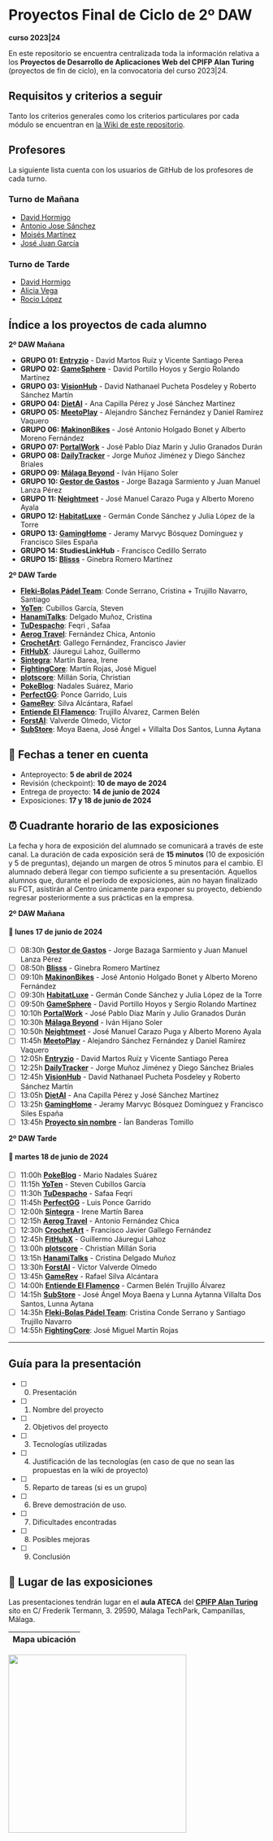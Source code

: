 # Proyectos Final de Ciclo de 2º DAW
**curso 2023|24**

En este repositorio se encuentra centralizada toda la información relativa a los **Proyectos de Desarrollo de Aplicaciones Web del CPIFP Alan Turing** (proyectos de fin de ciclo), en la convocatoria del curso 2023|24.

## Requisitos y criterios a seguir

Tanto los criterios generales como los criterios particulares por cada módulo se encuentran en [la Wiki de este repositorio](https://github.com/CPIFPAlanTuring/2daw-tfc-2324/wiki).

## Profesores 

La siguiente lista cuenta con los usuarios de GitHub de los profesores de cada turno.

### Turno de Mañana

* [David Hormigo](https://github.com/DavidHormigoRamirez)
* [Antonio Jose Sánchez](https://github.com/antoniojosesanchez)
* [Moisés Martínez](https://github.com/MoiCPIFP)
* [José Juan García](https://github.com/jgarmay674)
  
### Turno de Tarde

* [David Hormigo](https://github.com/DavidHormigoRamirez)
* [Alicia Vega]()
* [Rocio López](https://github.com/rlopdav392)

## Índice a los proyectos de cada alumno

**2º DAW Mañana**

* **GRUPO 01: [Entryzio](https://github.com/davidmartosruiz/Entryzio)** - David Martos Ruíz y Vicente Santiago Perea
* **GRUPO 02: [GameSphere](https://github.com/Dsertor/Hookdb)** - David Portillo Hoyos y Sergio Rolando Martínez
* **GRUPO 03: [VisionHub](https://perpetual-suede-682.notion.site/Anteproyecto-ab2ea79e76064f66812afe1d15b711fb)** - David Nathanael Pucheta Posdeley y Roberto Sánchez Martín
* **GRUPO 04: [DietAI](https://github.com/jimmysm1995/DietAI_proyect)** - Ana Capilla Pérez y José Sánchez Martínez
* **GRUPO 05: [MeetoPlay](https://github.com/Alexiiius/MeetoPlay)** - Alejandro Sánchez Fernández y Daniel Ramírez Vaquero
* **GRUPO 06: [MakinonBikes](https://github.com/AlbertoMorenoFdez/Makinon-Bikes)** - José Antonio Holgado Bonet y Alberto Moreno Fernández
* **GRUPO 07: [PortalWork](https://github.com/pepediiazz/PortalWork)** - José Pablo Díaz Marín y Julio Granados Durán
* **GRUPO 08: [DailyTracker](https://github.com/j0rg3mj/DailyTracker)** - Jorge Muñoz Jiménez y Diego Sánchez Briales
* **GRUPO 09: [Málaga Beyond](https://github.com/IvanHijanoSoler/MalagaBeyond-TFC)** - Iván Hijano Soler
* **GRUPO 10: [Gestor de Gastos](https://jorgebazagasarmiento.notion.site/Proyecto-Final-ef982d670bad45eca1174ef4ffc930b3)** - Jorge Bazaga Sarmiento y Juan Manuel Lanza Pérez
* **GRUPO 11: [Neightmeet](https://translucent-houseboat-ac7.notion.site/NEIGHTMEET-b3f65e2c125342888f5e273ac21230d3)** - José Manuel Carazo Puga y Alberto Moreno Ayala
* **GRUPO 12: [HabitatLuxe](https://fog-turret-a81.notion.site/Anteproyecto-HabitatLuxe-d3656236fd2d494ab1a93a750bf2ebd6)** - Germán Conde Sánchez y Julia López de la Torre
* **GRUPO 13: [GamingHome](https://github.com/FranSiles/Proyecto-Final-DAW)** - Jeramy Marvyc Bósquez Domínguez y Francisco Siles España
* **GRUPO 14: StudiesLinkHub** - Francisco Cedillo Serrato
* **GRUPO 15: [Blisss](https://github.com/ginebraromero/blisss)** - Ginebra Romero Martínez

**2º DAW Tarde**
* **[Fleki-Bolas Pádel Team](https://github.com/SantiTru/FLEKI-BOLAS_PADEL_TEAM)**: Conde Serrano, Cristina + Trujillo Navarro, Santiago
* **[YoTen](https://github.com/StevenCubillos22/YoTen)**: Cubillos García, Steven
* **[HanamiTalks](https://github.com/CrisDelgado99/HanamiTalks)**: Delgado Muñoz, Cristina
* **[TuDespacho](https://github.com/Safaafeqri89/ProyectoTFG)**: Feqri , Safaa
* **[Aerog Travel](https://github.com/aerog12/tfg)**: Fernández Chica, Antonio
* **[CrochetArt](https://github.com/JaviGalFer/CrochetArt)**: Gallego Fernández, Francisco Javier
* **[FitHubX](https://github.com/Guisseee/TFG-Guillermo-Jauregui-Lahoz)**: Jáuregui Lahoz, Guillermo
* **[Sintegra](https://github.com/IreneMB2001/Sintegra)**: Martín Barea, Irene
* **[FightingCore](https://github.com/jmarroj844/Anteproyecto)**: Martín Rojas, José Miguel
* **[plotscore](https://github.com/cmilsor245/tfg-general)**: Millán Soria, Christian
* **[PokeBlog](https://github.com/MarioNadales/TFGPokeBlog)**: Nadales Suárez, Mario
* **[PerfectGG](https://github.com/luis6928/PerfectGG)**: Ponce Garrido, Luis
* **[GameRev](https://github.com/RafaelSilva27/GameRev)**: Silva Alcántara, Rafael
* **[Entiende El Flamenco](https://github.com/CarmenTrual/EntiendeELFlamenco)**: Trujillo Álvarez, Carmen Belén
* **[ForstAI](https://github.com/darkzpvp/forstAI)**: Valverde Olmedo, Víctor
* **[SubStore](https://github.com/ArkanMB/Manada_de_Pan)**: Moya Baena, José Ángel + Villalta Dos Santos, Lunna Aytana

## 📝 Fechas a tener en cuenta
* Anteproyecto: **5 de abril de 2024**
* Revisión (checkpoint): **10 de mayo de 2024**
* Entrega de proyecto: **14 de junio de 2024**
* Exposiciones: **17 y 18 de junio de 2024**

## ⏰ Cuadrante horario de las exposiciones

La fecha y hora de exposición del alumnado se comunicará a través de este canal. La duración de cada exposición será de **15 minutos** (10 de exposición y 5 de preguntas), dejando un margen de otros 5 minutos para el cambio. El alumnado deberá llegar con tiempo suficiente a su presentación. Aquellos alumnos que, durante el período de exposiciones, aún no hayan finalizado su FCT, asistirán al Centro únicamente para exponer su proyecto, debiendo regresar posteriormente a sus prácticas en la empresa.

**2º DAW Mañana**
#### :calendar: lunes 17 de junio de 2024

- [ ] 08:30h **[Gestor de Gastos](https://jorgebazagasarmiento.notion.site/Proyecto-Final-ef982d670bad45eca1174ef4ffc930b3)** - Jorge Bazaga Sarmiento y Juan Manuel Lanza Pérez
- [ ] 08:50h **[Blisss](https://github.com/ginebraromero/blisss)** - Ginebra Romero Martínez
- [ ] 09:10h **[MakinonBikes](https://github.com/AlbertoMorenoFdez/Makinon-Bikes)** - José Antonio Holgado Bonet y Alberto Moreno Fernández
- [ ] 09:30h **[HabitatLuxe](https://fog-turret-a81.notion.site/Anteproyecto-HabitatLuxe-d3656236fd2d494ab1a93a750bf2ebd6)** - Germán Conde Sánchez y Julia López de la Torre
- [ ] 09:50h **[GameSphere](https://github.com/Dsertor/Hookdb)** - David Portillo Hoyos y Sergio Rolando Martínez
- [ ] 10:10h **[PortalWork](https://github.com/pepediiazz/PortalWork)** - José Pablo Díaz Marín y Julio Granados Durán
- [ ] 10:30h **[Málaga Beyond](https://github.com/IvanHijanoSoler/MalagaBeyond-TFC)** - Iván Hijano Soler
- [ ] 10:50h **[Neightmeet](https://translucent-houseboat-ac7.notion.site/NEIGHTMEET-b3f65e2c125342888f5e273ac21230d3)** - José Manuel Carazo Puga y Alberto Moreno Ayala
- [ ] 11:45h **[MeetoPlay](https://github.com/Alexiiius/MeetoPlay)** - Alejandro Sánchez Fernández y Daniel Ramírez Vaquero
- [ ] 12:05h **[Entryzio](https://github.com/davidmartosruiz/Entryzio)** - David Martos Ruíz y Vicente Santiago Perea
- [ ] 12:25h **[DailyTracker](https://github.com/j0rg3mj/DailyTracker)** - Jorge Muñoz Jiménez y Diego Sánchez Briales
- [ ] 12:45h **[VisionHub](https://perpetual-suede-682.notion.site/Anteproyecto-ab2ea79e76064f66812afe1d15b711fb)** - David Nathanael Pucheta Posdeley y Roberto Sánchez Martín
- [ ] 13:05h **[DietAI](https://github.com/jimmysm1995/DietAI_proyect)** - Ana Capilla Pérez y José Sánchez Martínez
- [ ] 13:25h **[GamingHome](https://github.com/FranSiles/Proyecto-Final-DAW)** - Jeramy Marvyc Bósquez Domínguez y Francisco Siles España
- [ ] 13:45h **[Proyecto sin nombre](https://github.com/CPIFPAlanTuring/2daw-tfc-2324)** - Ían Banderas Tomillo

**2º DAW Tarde**
#### :calendar: martes 18 de junio de 2024

- [ ] 11:00h **[PokeBlog](https://github.com/MarioNadales/TFGPokeBlog)** - Mario Nadales Suárez
- [ ] 11:15h **[YoTen](https://github.com/StevenCubillos22/YoTen)** - Steven Cubillos García
- [ ] 11:30h **[TuDespacho](https://github.com/Safaafeqri89/ProyectoTFG)** - Safaa Feqri
- [ ] 11:45h **[PerfectGG](https://github.com/luis6928/PerfectGG)** - Luis Ponce Garrido
- [ ] 12:00h **[Sintegra](https://github.com/IreneMB2001/Sintegra)** - Irene Martín Barea
- [ ] 12:15h **[Aerog Travel](https://github.com/aerog12/tfg)** - Antonio Fernández Chica
- [ ] 12:30h **[CrochetArt](https://github.com/JaviGalFer/CrochetArt)** - Francisco Javier Gallego Fernández
- [ ] 12:45h **[FitHubX](https://github.com/Guisseee/TFG-Guillermo-Jauregui-Lahoz)** - Guillermo Jáuregui Lahoz
- [ ] 13:00h **[plotscore](https://github.com/cmilsor245/tfg-general)** - Christian Millán Soria
- [ ] 13:15h **[HanamiTalks](https://github.com/CrisDelgado99/HanamiTalks)** - Cristina Delgado Muñoz
- [ ] 13:30h **[ForstAI](https://github.com/darkzpvp/forstAI)** - Víctor Valverde Olmedo
- [ ] 13:45h **[GameRev](https://github.com/RafaelSilva27/GameRev)** - Rafael Silva Alcántara
- [ ] 14:00h **[Entiende El Flamenco](https://github.com/CarmenTrual/EntiendeELFlamenco)** - Carmen Belén Trujillo Álvarez
- [ ] 14:15h **[SubStore](https://github.com/ArkanMB/Manada_de_Pan)** - José Ángel Moya Baena y Lunna Aytanna Villalta Dos Santos, Lunna Aytana
- [ ] 14:35h **[Fleki-Bolas Pádel Team](https://github.com/SantiTru/FLEKI-BOLAS_PADEL_TEAM)**: Cristina Conde Serrano y Santiago Trujillo Navarro
- [ ] 14:55h **[FightingCore](https://github.com/jmarroj844/Anteproyecto)**: José Miguel Martín Rojas

---
## Guía para la presentación

- [ ] 0. Presentación
- [ ] 1. Nombre del proyecto
- [ ] 2. Objetivos del proyecto
- [ ] 3. Tecnologías utilizadas
- [ ] 4. Justificación de las tecnologías (en caso de que no sean las propuestas en la wiki de proyecto)
- [ ] 5. Reparto de tareas (si es un grupo)
- [ ] 6. Breve demostración de uso.
- [ ] 7. Dificultades encontradas
- [ ] 8. Posibles mejoras
- [ ] 9. Conclusión


## :school: Lugar de las exposiciones

Las presentaciones tendrán lugar en el **aula ATECA** del [**CPIFP Alan Turing**](https://maps.app.goo.gl/JThz6bDRVpknfbNh7) sito en C/ Frederik Termann, 3. 29590, Málaga TechPark, Campanillas, Málaga.

Mapa ubicación             | 
:-------------------------:|
<a href="https://maps.app.goo.gl/JThz6bDRVpknfbNh7" target="_blank"><img src="https://github.com/CPIFPAlanTuring/2daw-tfc-2324/blob/main/CPIFP_mapa_ubicación.png" width="350" /></a> 
